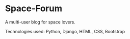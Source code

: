 # Space-Forum

A multi-user blog for space lovers.

Technologies used: Python, Django, HTML, CSS, Bootstrap
